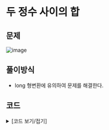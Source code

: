 # 두 정수 사이의 합

## 문제

![image](https://github.com/Employment-Study/Algorithm_Study/assets/44068819/a690bedf-6dab-4033-a1f1-764855ecf106)

## 풀이방식

- long 형변환에 유의하여 문제를 해결한다.

## 코드

<details>
<summary>
[코드 보기/접기]
</summary>

```java

// 두 정수 사이의 합
class Solution {
	public long solution(int a, int b) {
		long answer = 0;
		if(a < b) {
			for(int i=a;i<=b;i++) {
				answer += (long)i;
			}
		}else {
			for(int i=b;i<=a;i++) {
				answer += (long)i;
			}
		}
		return answer;
	}
}

```

</details>
